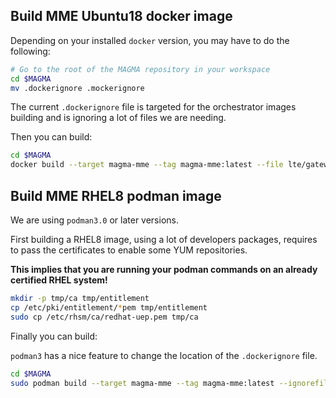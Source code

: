 ## Build MME Ubuntu18 docker image

Depending on your installed `docker` version, you may have to do the following:

```bash
# Go to the root of the MAGMA repository in your workspace
cd $MAGMA
mv .dockerignore .mockerignore
```

The current `.dockerignore` file is targeted for the orchestrator images building
and is ignoring a lot of files we are needing.

Then you can build:

```bash
cd $MAGMA 
docker build --target magma-mme --tag magma-mme:latest --file lte/gateway/docker/mme/Dockerfile.ubuntu18.04  .
```

## Build MME RHEL8 podman image

We are using `podman3.0` or later versions.

First building a RHEL8 image, using a lot of developers packages, requires to pass the certificates to enable some YUM repositories.

**This implies that you are running your podman commands on an already certified RHEL system!**

```bash
mkdir -p tmp/ca tmp/entitlement
cp /etc/pki/entitlement/*pem tmp/entitlement
sudo cp /etc/rhsm/ca/redhat-uep.pem tmp/ca
```

Finally you can build:

`podman3` has a nice feature to change the location of the `.dockerignore` file.

```bash
cd $MAGMA
sudo podman build --target magma-mme --tag magma-mme:latest --ignorefile lte/gateway/docker/mme/.dockerignore --file lte/gateway/docker/mme/Dockerfile.rhel8 .
```
